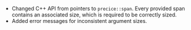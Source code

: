 - Changed C++ API from pointers to `precice::span`. Every provided span contains an associated size, which is required to be correctly sized.
- Added error messages for inconsistent argument sizes.
